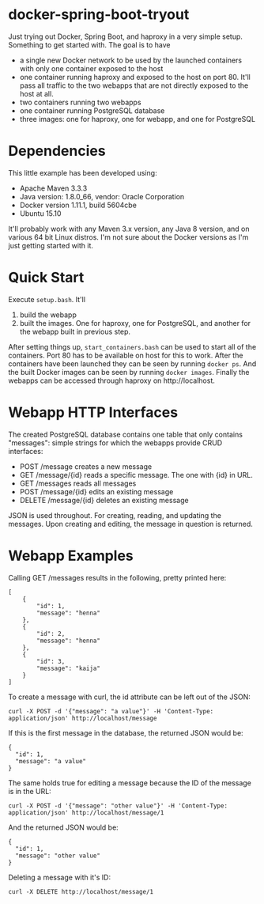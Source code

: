 # docker-spring-boot-tryout
Just trying out Docker, Spring Boot, and haproxy in a very simple setup. Something to get started with. The goal is to have

- a single new Docker network to be used by the launched containers with only
  one container exposed to the host
- one container running haproxy and exposed to the host on port 80. It'll pass
  all traffic to the two webapps that are not directly exposed to the host at
  all.
- two containers running two webapps
- one container running PostgreSQL database
- three images: one for haproxy, one for webapp, and one for PostgreSQL

# Dependencies

This little example has been developed using:

- Apache Maven 3.3.3
- Java version: 1.8.0_66, vendor: Oracle Corporation
- Docker version 1.11.1, build 5604cbe
- Ubuntu 15.10

It'll probably work with any Maven 3.x version, any Java 8 version, and on various 64 bit Linux distros. I'm not sure about the Docker versions as I'm just getting started with it.

# Quick Start

Execute `setup.bash`. It'll

1. build the webapp
2. built the images. One for haproxy, one for PostgreSQL, and another for the
   webapp built in previous step.

After setting things up, `start_containers.bash` can be used to start all of the
containers. Port 80 has to be available on host for this to work. After the
containers have been launched they can be seen by running `docker ps`. And the
built Docker images can be seen by running `docker images`. Finally the webapps
can be accessed through haproxy on http://localhost.

# Webapp HTTP Interfaces

The created PostgreSQL database contains one table that only contains
"messages": simple strings for which the webapps provide CRUD interfaces:

- POST   /message creates a new message
- GET    /message/{id} reads a specific message. The one with {id} in URL.
- GET    /messages reads all messages
- POST   /message/{id} edits an existing message
- DELETE /message/{id} deletes an existing message

JSON is used throughout. For creating, reading, and updating the messages. Upon creating and editing, the message in question is returned.

# Webapp Examples

Calling GET /messages results in the following, pretty printed here:
```
[
    {
        "id": 1,
        "message": "henna"
    },
    {
        "id": 2,
        "message": "henna"
    },
    {
        "id": 3,
        "message": "kaija"
    }
]
```

To create a message with curl, the id attribute can be left out of the JSON:
```
curl -X POST -d '{"message": "a value"}' -H 'Content-Type: application/json' http://localhost/message
```
If this is the first message in the database, the returned JSON would be:
```
{
  "id": 1,
  "message": "a value"
}
```
The same holds true for editing a message because the ID of the message is in the URL:
```
curl -X POST -d '{"message": "other value"}' -H 'Content-Type: application/json' http://localhost/message/1
```
And the returned JSON would be:
```
{
  "id": 1,
  "message": "other value"
}
```
Deleting a message with it's ID:
```
curl -X DELETE http://localhost/message/1
```

